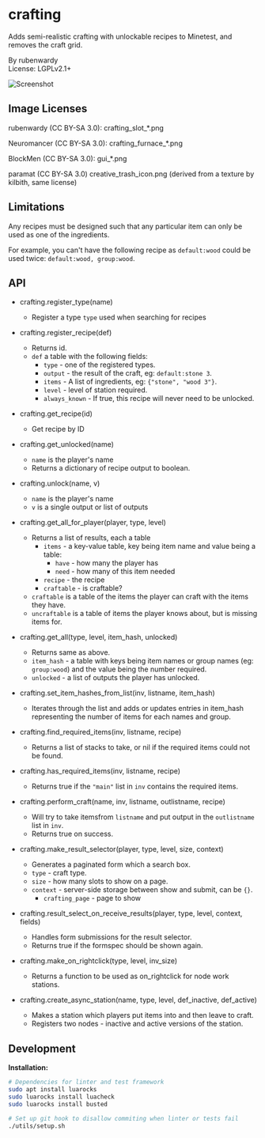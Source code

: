 # crafting

Adds semi-realistic crafting with unlockable recipes to Minetest, and removes
the craft grid.

By rubenwardy  
License: LGPLv2.1+

![Screenshot](screenshot.png)

## Image Licenses

rubenwardy (CC BY-SA 3.0):
  crafting_slot_*.png

Neuromancer (CC BY-SA 3.0):
  crafting_furnace_*.png

BlockMen (CC BY-SA 3.0):
  gui_*.png

paramat (CC BY-SA 3.0)
  creative_trash_icon.png  (derived from a texture by kilbith, same license)

## Limitations

Any recipes must be designed such that any particular item can only be used
as one of the ingredients.

For example, you can't have the following recipe as `default:wood` could
be used twice: `default:wood, group:wood`.

## API

* crafting.register_type(name)
	* Register a type `type` used when searching for recipes

* crafting.register_recipe(def)
	* Returns id.
	* `def` a table with the following fields:
		* `type`   - one of the registered types.
		* `output` - the result of the craft, eg: `default:stone 3`.
		* `items`  - A list of ingredients, eg: `{"stone", "wood 3"}`.
		* `level`  - level of station required.
		* `always_known` - If true, this recipe will never need to be unlocked.

* crafting.get_recipe(id)
	* Get recipe by ID

* crafting.get_unlocked(name)
	* `name` is the player's name
	* Returns a dictionary of recipe output to boolean.

* crafting.unlock(name, v)
	* `name` is the player's name
	* `v` is a single output or list of outputs

* crafting.get_all_for_player(player, type, level)
	* Returns a list of results, each a table
		* `items` - a key-value table, key being item name and value being a table:
			* `have` - how many the player has
			* `need` - how many of this item needed
		* `recipe` - the recipe
		* `craftable` - is craftable?
	* `craftable` is a table of the items the player can craft with the items they have.
	* `uncraftable` is a table of items the player knows about, but is missing items for.

* crafting.get_all(type, level, item_hash, unlocked)
	* Returns same as above.
	* `item_hash` - a table with keys being item names or group names (eg: `group:wood`)
	                and the value being the number required.
	* `unlocked`  - a list of outputs the player has unlocked.

* crafting.set_item_hashes_from_list(inv, listname, item_hash)
	* Iterates through the list and adds or updates entries in item_hash
	  representing the number of items for each names and group.

* crafting.find_required_items(inv, listname, recipe)
	* Returns a list of stacks to take, or nil if the required items could not
	  be found.

* crafting.has_required_items(inv, listname, recipe)
	* Returns true if the `"main"` list in `inv` contains the required items.

* crafting.perform_craft(name, inv, listname, outlistname, recipe)
	* Will try to take itemsfrom `listname` and put output in the `outlistname` list in `inv`.
	* Returns true on success.

* crafting.make_result_selector(player, type, level, size, context)
	* Generates a paginated form which a search box.
	* `type`    - craft type.
	* `size`    - how many slots to show on a page.
	* `context` - server-side storage between show and submit, can be `{}`.
		* `crafting_page` - page to show

* crafting.result_select_on_receive_results(player, type, level, context, fields)
	* Handles form submissions for the result selector.
	* Returns true if the formspec should be shown again.

* crafting.make_on_rightclick(type, level, inv_size)
	* Returns a function to be used as on_rightclick for node work stations.

* crafting.create_async_station(name, type, level, def_inactive, def_active)
	* Makes a station which players put items into and then leave to craft.
	* Registers two nodes - inactive and active versions of the station.

## Development


**Installation:**

```sh
# Dependencies for linter and test framework
sudo apt install luarocks
sudo luarocks install luacheck
sudo luarocks install busted

# Set up git hook to disallow commiting when linter or tests fail
./utils/setup.sh
```
